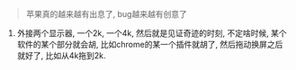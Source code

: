 > 苹果真的越来越有出息了, bug越来越有创意了

1. 外接两个显示器, 一个2k, 一个4k, 然后就是见证奇迹的时刻, 不定啥时候, 某个软件的某个部分就会胡, 比如chrome的某一个插件就胡了, 然后拖动换屏之后就好了, 比如从4k拖到2k.

